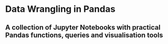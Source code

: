 # Data Wrangling in Pandas

## A collection of Jupyter Notebooks with practical Pandas functions, queries and visualisation tools
